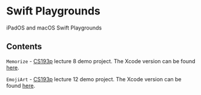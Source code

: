 # Swift Playgrounds
iPadOS and macOS Swift Playgrounds

## Contents
`Memorize` - [CS193p](https://cs193p.sites.stanford.edu) lecture 8 demo project. The Xcode version can be found [here](https://github.com/BestKora/CS193P-Spring-2021-iOS14/tree/master/Memorize%20L8).

`EmojiArt` - [CS193p](https://cs193p.sites.stanford.edu) lecture 12 demo project. The Xcode version can be found [here](https://github.com/BestKora/CS193P-Spring-2021-iOS14/tree/master/EmojiArtL12).
